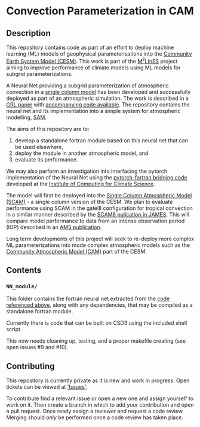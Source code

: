 # Convection Parameterization in CAM

## Description
This repository contains code as part of an effort to deploy machine learning (ML) models of geophysical parameterisations into the [Community Earth System Model (CESM)](https://www.cesm.ucar.edu/).
This work is part of the [M<sup>2</sup>LInES](https://m2lines.github.io/) project aiming to improve performance of climate models using ML models for subgrid parameterizations.

A Neural Net providing a subgrid parameterization of atmospheric convection in a [single column model](https://www.arm.gov/publications/proceedings/conf04/extended_abs/randall_da.pdf) has been developed and successfully deployed as part of an atmospheric simulation.
The work is described in a [GRL paper](https://agupubs.onlinelibrary.wiley.com/doi/10.1029/2020GL091363) with [accompanying code available](https://github.com/yaniyuval/Neural_nework_parameterization/tree/v.1.0.3). The repository contains the neural net and its implementation into a simple system for atmospheric modelling, [SAM](http://rossby.msrc.sunysb.edu/~marat/SAM.html).

The aims of this repository are to:
1. develop a standalone fortran module based on this neural net that can be used elsewhere,
2. deploy the module in another atmospheric model, and
3. evaluate its performance.

We may also perform an investigation into interfacing the pytorch implementation of the Neural Net using the [pytorch-fortran bridging code](https://github.com/Cambridge-ICCS/fortran-pytorch-lib) developed at the [Institute of Computing for Climate Science](https://cambridge-iccs.github.io/).

The model will first be deployed into the [Single Column Atmospheric Model (SCAM)](https://www.cesm.ucar.edu/models/simple/scam) - a single column version of the CESM.
We plan to evaluate performance using SCAM in the gateIII configuration for tropical convection in a similar manner described by the [SCAM6 pulication in JAMES](https://agupubs.onlinelibrary.wiley.com/doi/10.1029/2018MS001578).
This will compare model performance to data from an intense observation period (IOP) described in an [AMS publication](https://journals.ametsoc.org/view/journals/atsc/36/1/1520-0469_1979_036_0053_saposs_2_0_co_2.xml).

Long term developments of this project will seek to re-deploy more complex ML parameterizations into mode complex atmospheric models such as the [Community Atmospheric Model (CAM)](https://www.cesm.ucar.edu/models/cam) part of the CESM.


## Contents

### `NN_module/`
This folder contains the fortran neural net extracted from the [code referenced above](https://github.com/yaniyuval/Neural_nework_parameterization/tree/v.1.0.3), along with any dependencies, that may be compiled as a standalone fortran module.

Currently there is code that can be built on CSD3 using the included shell script.

This now needs cleaning up, testing, and a proper makefile creating (see open issues #9 and #10).


## Contributing

This repository is currently private as it is new and work in progress.
Open tickets can be viewed at ['Issues'](https://github.com/m2lines/convection-parameterization-in-CAM/issues).

To contribute find a relevant issue or open a new one and assign yourself to work on it.
Then create a branch in which to add your contribution and open a pull request.
Once ready assign a reviewer and request a code review.
Merging should _only_ be performed once a code review has taken place.
